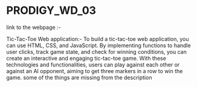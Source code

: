 # PRODIGY_WD_03

link to the webpage :-

Tic-Tac-Toe Web application:- To build a tic-tac-toe web application, you can use HTML, CSS, and JavaScript.
By implementing functions to handle user clicks, track game state, and check for winning conditions, you can create an interactive and engaging tic-tac-toe game. With these technologies and functionalities, users can play against each other or against an AI opponent, aiming to get three markers in a row to win the game.
some of the things are missing from the description

